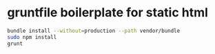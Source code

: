 # gruntfile boilerplate for static html

```zsh
bundle install --without=production --path vendor/bundle
sudo npm install
grunt
```
